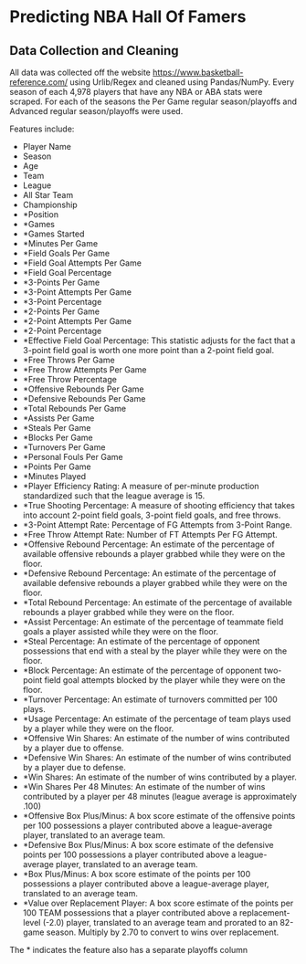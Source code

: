 # Predicting NBA Hall Of Famers

## Data Collection and Cleaning

All data was collected off the website https://www.basketball-reference.com/ using Urlib/Regex and cleaned using Pandas/NumPy. Every season of each 4,978 players that have any NBA or ABA stats were scraped. For each of the seasons the Per Game regular season/playoffs and Advanced regular season/playoffs were used. 

Features include:
- Player Name
- Season
- Age
- Team
- League
- All Star Team
- Championship
- \*Position 
- \*Games
- \*Games Started
- \*Minutes Per Game
- \*Field Goals Per Game
- \*Field Goal Attempts Per Game
- \*Field Goal Percentage
- \*3-Points Per Game
- \*3-Point Attempts Per Game
- \*3-Point Percentage
- \*2-Points Per Game
- \*2-Point Attempts Per Game
- \*2-Point Percentage
- \*Effective Field Goal Percentage: This statistic adjusts for the fact that a 3-point field goal is worth one more point than a 2-point field goal.
- \*Free Throws Per Game
- \*Free Throw Attempts Per Game
- \*Free Throw Percentage
- \*Offensive Rebounds Per Game
- \*Defensive Rebounds Per Game
- \*Total Rebounds Per Game
- \*Assists Per Game
- \*Steals Per Game
- \*Blocks Per Game
- \*Turnovers Per Game
- \*Personal Fouls Per Game
- \*Points Per Game
- \*Minutes Played
- \*Player Efficiency Rating: A measure of per-minute production standardized such that the league average is 15.
- \*True Shooting Percentage: A measure of shooting efficiency that takes into account 2-point field goals, 3-point field goals, and free throws.
- \*3-Point Attempt Rate: Percentage of FG Attempts from 3-Point Range.
- \*Free Throw Attempt Rate: Number of FT Attempts Per FG Attempt.
- \*Offensive Rebound Percentage: An estimate of the percentage of available offensive rebounds a player grabbed while they were on the floor.
- \*Defensive Rebound Percentage: An estimate of the percentage of available defensive rebounds a player grabbed while they were on the floor.
- \*Total Rebound Percentage: An estimate of the percentage of available rebounds a player grabbed while they were on the floor.
- \*Assist Percentage: An estimate of the percentage of teammate field goals a player assisted while they were on the floor.
- \*Steal Percentage: An estimate of the percentage of opponent possessions that end with a steal by the player while they were on the floor.
- \*Block Percentage: An estimate of the percentage of opponent two-point field goal attempts blocked by the player while they were on the floor.
- \*Turnover Percentage: An estimate of turnovers committed per 100 plays.
- \*Usage Percentage: An estimate of the percentage of team plays used by a player while they were on the floor.
- \*Offensive Win Shares: An estimate of the number of wins contributed by a player due to offense.
- \*Defensive Win Shares: An estimate of the number of wins contributed by a player due to defense.
- \*Win Shares: An estimate of the number of wins contributed by a player.
- \*Win Shares Per 48 Minutes: An estimate of the number of wins contributed by a player per 48 minutes (league average is approximately .100)
- \*Offensive Box Plus/Minus: A box score estimate of the offensive points per 100 possessions a player contributed above a league-average player, translated to an average team.
- \*Defensive Box Plus/Minus: A box score estimate of the defensive points per 100 possessions a player contributed above a league-average player, translated to an average team.
- \*Box Plus/Minus: A box score estimate of the points per 100 possessions a player contributed above a league-average player, translated to an average team.
- \*Value over Replacement Player: A box score estimate of the points per 100 TEAM possessions that a player contributed above a replacement-level (-2.0) player, translated to an average team and prorated to an 82-game season. Multiply by 2.70 to convert to wins over replacement.

The * indicates the feature also has a separate playoffs column 